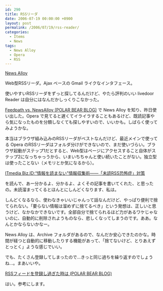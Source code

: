 ```yaml
---
id: 290
title: RSSリーダ
date: 2006-07-19 00:00:00 +0900
layout: post
permalink: /2006/07/19/rss-reader/
categories:
  - Items
  - News
tags:
  - News Alloy
  - Opera
  - RSS
---
```

<a href="http://www.newsalloy.com/" rel="external nofollow">News Alloy</a>
  
Web型RSSリーダ。Ajax ベースの Gmail ライクなインタフェース。
  
使いやすいRSSリーダをずっと探してるんだけど、やたら評判のいい livedoor Reader は自分にはなんだかしっくりこなかった。
  
<!--more-->

<a href="http://akihitok.typepad.jp/blog/2006/01/feedpath_vs_new.html" rel="external nofollow">Feedpath vs. NewsAlloy (POLAR BEAR BLOG)</a> で News Alloy を知り、昨日使い出した。Opera で見てると遅くてイライラすることもあるけど、既読記事やら気になったものを分類しなくても探しやすいので、いいかも。しばらく使ってみようかな。

本当はブラウザ組み込みのRSSリーダがベストなんだけど、最近メインで使ってる Opera のRSSリーダはフォルダ分けができないので、まだ使いづらい。ブラウザ起動がステップ1だとすると、Web型はページにアクセスすること自体がステップ2になっちゃっうから、いまいちちゃんと使い続いたことがない。独立型は使ったことない（メモリとか気になるから）。

<a href="http://www.itmedia.co.jp/bizid/articles/0607/04/news035.html" rel="external nofollow">ITmedia Biz.ID:“情報を読まない”情報収集術――「未読RSS恐怖症」対策</a>
  
を読んで、あー分かるよ、分かるよ、よくその記事を書いてくれた、と思ったの。未読溜まってくるとほんとにしんどくなります、私は。
  
しんどくなるなら、使わなきゃいいじゃんって話なんだけど、やっぱり便利で捨てられない。「要らない情報は溜めずに捨てるべき」という発想は、正しいと思うけど、なかなかできないです。全部自分で捨てられるほど力があるワケじゃないのに、自動的に削除されようものなら、悲しくなってしまうのです。ああ。なんとかならないかなー。
  
News Alloy は、Archive フォルダがあるので、なんだか安心できたのかな。時間が経つと自動的に移動したりする機能があって、「捨てないけど、とりあえずとっとく」ような感じでいい。

でも、たくさん登録してしまったので…きっと同じ過ちを繰り返すのでしょうね…。まあいいや。
  
<a href="http://akihitok.typepad.jp/blog/2006/02/rss_4fe9.html" rel="external nofollow">RSSフィードを登録し過ぎた時は (POLAR BEAR BLOG)</a>
  
はい。参考にします。
